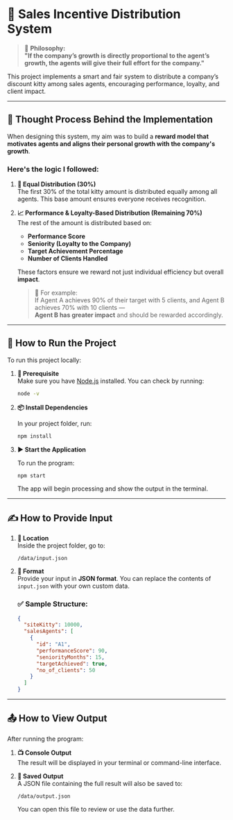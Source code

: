 # 💼 Sales Incentive Distribution System

> 🧠 **Philosophy:**  
> **"If the company’s growth is directly proportional to the agent’s growth, the agents will give their full effort for the company."**

This project implements a smart and fair system to distribute a company’s discount kitty among sales agents, encouraging performance, loyalty, and client impact.

---

## 🧠 Thought Process Behind the Implementation

When designing this system, my aim was to build a **reward model that motivates agents and aligns their personal growth with the company's growth**.

### Here's the logic I followed:

1. **🔄 Equal Distribution (30%)**  
   The first 30% of the total kitty amount is distributed equally among all agents. This base amount ensures everyone receives recognition.

2. **📈 Performance & Loyalty-Based Distribution (Remaining 70%)**  
   The rest of the amount is distributed based on:
   - **Performance Score**
   - **Seniority (Loyalty to the Company)**
   - **Target Achievement Percentage**
   - **Number of Clients Handled**

   These factors ensure we reward not just individual efficiency but overall **impact**.

   > 🧠 For example:  
   > If Agent A achieves 90% of their target with 5 clients, and Agent B achieves 70% with 10 clients —  
   > **Agent B has greater impact** and should be rewarded accordingly.

---

## 🚀 How to Run the Project

To run this project locally:

1. **🧩 Prerequisite**  
   Make sure you have [Node.js](https://nodejs.org/) installed. You can check by running:

   ```bash
   node -v
   ```

2. **📦 Install Dependencies**

   In your project folder, run:

   ```bash
   npm install
   ```

3. **▶️ Start the Application**

   To run the program:

   ```bash
   npm start
   ```

   The app will begin processing and show the output in the terminal.

---

## ✍️ How to Provide Input

1. **📁 Location**  
   Inside the project folder, go to:

   ```
   /data/input.json
   ```

2. **📝 Format**  
   Provide your input in **JSON format**. You can replace the contents of `input.json` with your own custom data.

   ### ✅ Sample Structure:
   ```json
   {
     "siteKitty": 10000,
     "salesAgents": [
       {
         "id": "A1",
         "performanceScore": 90,
         "seniorityMonths": 15,
         "targetAchieved": true,
         "no_of_clients": 50
       }
     ]
   }
   ```

---

## 📤 How to View Output

After running the program:

1. **📺 Console Output**  
   The result will be displayed in your terminal or command-line interface.

2. **📁 Saved Output**  
   A JSON file containing the full result will also be saved to:

   ```
   /data/output.json
   ```

   You can open this file to review or use the data further.
